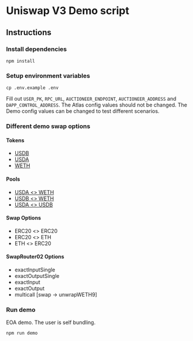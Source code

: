 # Uniswap V3 Demo script

## Instructions

### Install dependencies

```
npm install
```

### Setup environment variables

```
cp .env.example .env
```

Fill out `USER_PK`, `RPC_URL`, `AUCTIONEER_ENDPOINT`, `AUCTIONEER_ADDRESS` and `DAPP_CONTROL_ADDRESS`.
The Atlas config values should not be changed.
The Demo config values can be changed to test different scenarios.

### Different demo swap options
#### Tokens
- [USDB](https://sepolia.basescan.org/address/0xb842b00bcdcb0ffb4d1ae4e478e14974430e2081)
- [USDA](https://sepolia.basescan.org/address/0xe220095597070b910492b02a1858664f0b9f3a45)
- [WETH](https://sepolia.basescan.org/address/0x4200000000000000000000000000000000000006)
#### Pools
- [USDA <> WETH](https://sepolia.basescan.org/address/0xb80ac0bc95535672ccf1e457b29525713b6c019a)
- [USDB <> WETH](https://sepolia.basescan.org/address/0x6319e85a39429ff311f30dd783b29a0391e687d8)
- [USDA <> USDB](https://sepolia.basescan.org/address/0xf7c6c3474b10c140fba657c7c0bf6677f38a5995)
#### Swap Options
- ERC20 <> ERC20
- ERC20 <> ETH
- ETH <> ERC20
#### SwapRouter02 Options
- exactInputSingle
- exactOutputSingle
- exactInput
- exactOutput
- multicall [swap -> unwrapWETH9]

### Run demo

EOA demo. The user is self bundling.

```
npm run demo
```
